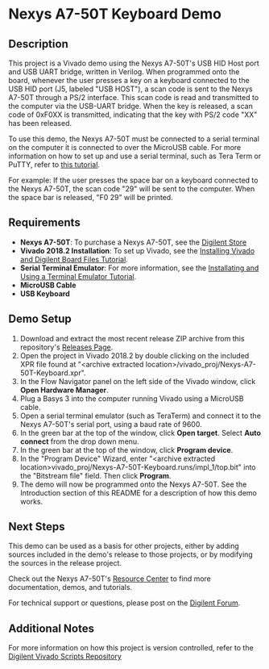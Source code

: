 Nexys A7-50T Keyboard Demo
==============

Description
--------------
This project is a Vivado demo using the Nexys A7-50T's USB HID Host port and USB UART bridge, written in Verilog. When programmed onto the board, whenever the user presses a key on a keyboard connected to the USB HID port (J5, labeled "USB HOST"), a scan code is sent to the Nexys A7-50T through a PS/2 interface. This scan code is read and transmitted to the computer via the USB-UART bridge. When the key is released, a scan code of 0xF0XX is transmitted, indicating that the key with PS/2 code "XX" has been released.

To use this demo, the Nexys A7-50T must be connected to a serial terminal on the computer it is connected to over the MicroUSB cable. For more information on how to set up and use a serial terminal, such as Tera Term or PuTTY, refer to [this tutorial](https://reference.digilentinc.com/learn/programmable-logic/tutorials/tera-term).

For example: If the user presses the space bar on a keyboard connected to the Nexys A7-50T, the scan code "29" will be sent to the computer.  When the space bar is released, "F0 29" will be printed.

Requirements
--------------
* **Nexys A7-50T**: To purchase a Nexys A7-50T, see the [Digilent Store](FIXME)
* **Vivado 2018.2 Installation**: To set up Vivado, see the [Installing Vivado and Digilent Board Files Tutorial](https://reference.digilentinc.com/vivado/installing-vivado/start).
* **Serial Terminal Emulator**: For more information, see the [Installating and Using a Terminal Emulator Tutorial](https://reference.digilentinc.com/learn/programmable-logic/tutorials/tera-term).
* **MicroUSB Cable**
* **USB Keyboard**

Demo Setup
--------------
1. Download and extract the most recent release ZIP archive from this repository's [Releases Page](https://github.com/Digilent/Nexys-A7-50T-GPIO/releases).
2. Open the project in Vivado 2018.2 by double clicking on the included XPR file found at "\<archive extracted location\>/vivado_proj/Nexys-A7-50T-Keyboard.xpr".
3. In the Flow Navigator panel on the left side of the Vivado window, click **Open Hardware Manager**.
4. Plug a Basys 3 into the computer running Vivado using a MicroUSB cable.
5. Open a serial terminal emulator (such as TeraTerm) and connect it to the Nexys A7-50T's serial port, using a baud rate of 9600.
6. In the green bar at the top of the window, click **Open target**. Select **Auto connect** from the drop down menu.
7. In the green bar at the top of the window, click **Program device**.
8. In the "Program Device" Wizard, enter "\<archive extracted location\>vivado_proj/Nexys-A7-50T-Keyboard.runs/impl_1/top.bit" into the "Bitstream file" field. Then click **Program**.
9. The demo will now be programmed onto the Nexys A7-50T. See the Introduction section of this README for a description of how this demo works.

Next Steps
--------------
This demo can be used as a basis for other projects, either by adding sources included in the demo's release to those projects, or by modifying the sources in the release project.

Check out the Nexys A7-50T's [Resource Center](https://reference.digilentinc.com/reference/programmable-logic/nexys-a7/start) to find more documentation, demos, and tutorials.

For technical support or questions, please post on the [Digilent Forum](https://forum.digilentinc.com).

Additional Notes
--------------
For more information on how this project is version controlled, refer to the [Digilent Vivado Scripts Repository](https://github.com/digilent/digilent-vivado-scripts)


